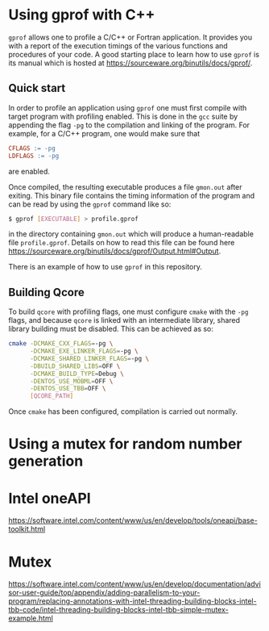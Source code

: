 # Using gprof with C++
`gprof` allows one to profile a C/C++ or Fortran application. It provides you
with a report of the execution timings of the various functions and procedures
of your code. A good starting place to learn how to use `gprof` is its manual
which is hosted at <https://sourceware.org/binutils/docs/gprof/>.

## Quick start
In order to profile an application using `gprof` one must first compile with
target program with profiling enabled. This is done in the `gcc` suite by
appending the flag `-pg` to the compilation and linking of the program. For
example, for a C/C++ program, one would make sure that
```makefile
CFLAGS := -pg
LDFLAGS := -pg
```
are enabled.

Once compiled, the resulting executable produces a file `gmon.out` after
exiting. This binary file contains the timing information of the program and can
be read by using the `gprof` command like so:
```bash
$ gprof [EXECUTABLE] > profile.gprof
```
in the directory containing `gmon.out` which will produce a human-readable file
`profile.gprof`. Details on how to read this file can be found here
<https://sourceware.org/binutils/docs/gprof/Output.html#Output>.

There is an example of how to use `gprof` in this repository.

## Building Qcore
To build `qcore` with profiling flags, one must configure `cmake` with the `-pg`
flags, and because `qcore` is linked with an intermediate library, shared
library building must be disabled. This can be achieved as so:
```bash
cmake -DCMAKE_CXX_FLAGS=-pg \
      -DCMAKE_EXE_LINKER_FLAGS=-pg \
      -DCMAKE_SHARED_LINKER_FLAGS=-pg \
      -DBUILD_SHARED_LIBS=OFF \
      -DCMAKE_BUILD_TYPE=Debug \
      -DENTOS_USE_MOBML=OFF \
      -DENTOS_USE_TBB=OFF \
      [QCORE_PATH]
```
Once `cmake` has been configured, compilation is carried out normally.


# Using a mutex for random number generation

# Intel oneAPI
<https://software.intel.com/content/www/us/en/develop/tools/oneapi/base-toolkit.html>

# Mutex
<https://software.intel.com/content/www/us/en/develop/documentation/advisor-user-guide/top/appendix/adding-parallelism-to-your-program/replacing-annotations-with-intel-threading-building-blocks-intel-tbb-code/intel-threading-building-blocks-intel-tbb-simple-mutex-example.html>
